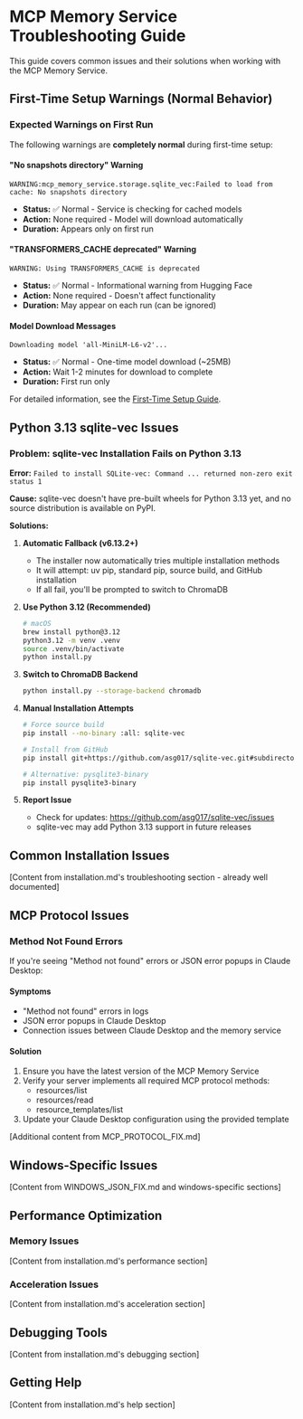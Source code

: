 # MCP Memory Service Troubleshooting Guide

This guide covers common issues and their solutions when working with the MCP Memory Service.

## First-Time Setup Warnings (Normal Behavior)

### Expected Warnings on First Run

The following warnings are **completely normal** during first-time setup:

#### "No snapshots directory" Warning
```
WARNING:mcp_memory_service.storage.sqlite_vec:Failed to load from cache: No snapshots directory
```
- **Status:** ✅ Normal - Service is checking for cached models
- **Action:** None required - Model will download automatically
- **Duration:** Appears only on first run

#### "TRANSFORMERS_CACHE deprecated" Warning  
```
WARNING: Using TRANSFORMERS_CACHE is deprecated
```
- **Status:** ✅ Normal - Informational warning from Hugging Face
- **Action:** None required - Doesn't affect functionality
- **Duration:** May appear on each run (can be ignored)

#### Model Download Messages
```
Downloading model 'all-MiniLM-L6-v2'...
```
- **Status:** ✅ Normal - One-time model download (~25MB)
- **Action:** Wait 1-2 minutes for download to complete
- **Duration:** First run only

For detailed information, see the [First-Time Setup Guide](../first-time-setup.md).

## Python 3.13 sqlite-vec Issues

### Problem: sqlite-vec Installation Fails on Python 3.13
**Error:** `Failed to install SQLite-vec: Command ... returned non-zero exit status 1`

**Cause:** sqlite-vec doesn't have pre-built wheels for Python 3.13 yet, and no source distribution is available on PyPI.

**Solutions:**

1. **Automatic Fallback (v6.13.2+)**
   - The installer now automatically tries multiple installation methods
   - It will attempt: uv pip, standard pip, source build, and GitHub installation
   - If all fail, you'll be prompted to switch to ChromaDB

2. **Use Python 3.12 (Recommended)**
   ```bash
   # macOS
   brew install python@3.12
   python3.12 -m venv .venv
   source .venv/bin/activate
   python install.py
   ```

3. **Switch to ChromaDB Backend**
   ```bash
   python install.py --storage-backend chromadb
   ```

4. **Manual Installation Attempts**
   ```bash
   # Force source build
   pip install --no-binary :all: sqlite-vec
   
   # Install from GitHub
   pip install git+https://github.com/asg017/sqlite-vec.git#subdirectory=python
   
   # Alternative: pysqlite3-binary
   pip install pysqlite3-binary
   ```

5. **Report Issue**
   - Check for updates: https://github.com/asg017/sqlite-vec/issues
   - sqlite-vec may add Python 3.13 support in future releases

## Common Installation Issues

[Content from installation.md's troubleshooting section - already well documented]

## MCP Protocol Issues

### Method Not Found Errors

If you're seeing "Method not found" errors or JSON error popups in Claude Desktop:

#### Symptoms
- "Method not found" errors in logs
- JSON error popups in Claude Desktop
- Connection issues between Claude Desktop and the memory service

#### Solution
1. Ensure you have the latest version of the MCP Memory Service
2. Verify your server implements all required MCP protocol methods:
   - resources/list
   - resources/read
   - resource_templates/list
3. Update your Claude Desktop configuration using the provided template

[Additional content from MCP_PROTOCOL_FIX.md]

## Windows-Specific Issues

[Content from WINDOWS_JSON_FIX.md and windows-specific sections]

## Performance Optimization

### Memory Issues
[Content from installation.md's performance section]

### Acceleration Issues
[Content from installation.md's acceleration section]

## Debugging Tools

[Content from installation.md's debugging section]

## Getting Help

[Content from installation.md's help section]
